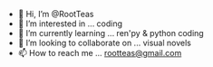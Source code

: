 - 👋 Hi, I’m @RootTeas
- 👀 I’m interested in ... coding
- 🌱 I’m currently learning ... ren'py & python coding
- 💞️ I’m looking to collaborate on ... visual novels
- 📫 How to reach me ... rootteas@gmail.com

<!---
RootTeas/RootTeas is a ✨ special ✨ repository because its `README.md` (this file) appears on your GitHub profile.
You can click the Preview link to take a look at your changes.
--->
